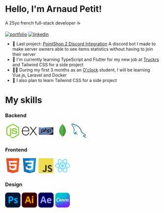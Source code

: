 # Hello, I'm Arnaud Petit!
A 25yo french full-stack developer ☕

[![portfolio](https://img.shields.io/badge/my_portfolio-000?style=for-the-badge&logo=ko-fi&logoColor=white)](https://dotshark.github.io/)
[![linkedin](https://img.shields.io/badge/linkedin-0A66C2?style=for-the-badge&logo=linkedin&logoColor=white)](https://www.linkedin.com/in/arnaud-petit-dev/)

- 📌 Last project: [PointShop 2 Discord Integration](https://github.com/DotShark/PS2DiscordIntegration) A discord bot I made to make server owners able to see items statistics without having to join their server
- 📖 I'm currently learning TypeScript and Flutter for my new job at [Truckrs](https://www.truckrs.co/) and Tailwind CSS for a side project
- 👨‍🎓 During my first 3 months as an [O'clock](https://oclock.io/) student, I will be learning Vue.js, Laravel and Docker
- 🎨 I also plan to learn Tailwind CSS for a side project

# My skills

### Backend
![nodejs](https://raw.githubusercontent.com/DotShark/DotShark/main/icons50/nodejs.png)
![express](https://raw.githubusercontent.com/DotShark/DotShark/main/icons50/express.png)
![php](https://raw.githubusercontent.com/DotShark/DotShark/main/icons50/php.png)
![mongodb](https://raw.githubusercontent.com/DotShark/DotShark/main/icons50/mongodb.png)
![mysql](https://raw.githubusercontent.com/DotShark/DotShark/main/icons50/mysql.png)

### Frontend
![html5](https://raw.githubusercontent.com/DotShark/DotShark/main/icons50/html5.png)
![css3](https://raw.githubusercontent.com/DotShark/DotShark/main/icons50/css3.png)
![javascript](https://raw.githubusercontent.com/DotShark/DotShark/main/icons50/javascript.png)
![react](https://raw.githubusercontent.com/DotShark/DotShark/main/icons50/react.png)

### Design
![photoshop](https://raw.githubusercontent.com/DotShark/DotShark/main/icons50/photoshop.png)
![illustrator](https://raw.githubusercontent.com/DotShark/DotShark/main/icons50/illustrator.png)
![aftereffects](https://raw.githubusercontent.com/DotShark/DotShark/main/icons50/aftereffects.png)
![canva](https://raw.githubusercontent.com/DotShark/DotShark/main/icons50/canva.png)
